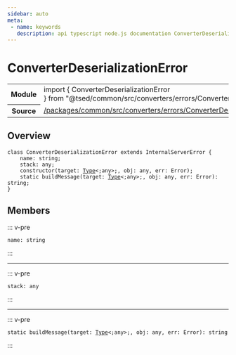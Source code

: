 ```yaml
---
sidebar: auto
meta:
 - name: keywords
   description: api typescript node.js documentation ConverterDeserializationError decorator
---
```

# ConverterDeserializationError <Badge text="Decorator" type="decorator"/>
<!-- Summary -->
<section class="symbol-info"><table class="is-full-width"><tbody><tr><th>Module</th><td><div class="lang-typescript"><span class="token keyword">import</span> { ConverterDeserializationError }&nbsp;<span class="token keyword">from</span>&nbsp;<span class="token string">"@tsed/common/src/converters/errors/ConverterDeserializationError"</span></div></td></tr><tr><th>Source</th><td><a href="https://github.com/Romakita/ts-express-decorators/blob/v4.31.4/packages/common/src/converters/errors/ConverterDeserializationError.ts#L0-L0">/packages/common/src/converters/errors/ConverterDeserializationError.ts</a></td></tr></tbody></table></section>

<!-- Overview -->
## Overview


<pre><code class="typescript-lang "><span class="token keyword">class</span> ConverterDeserializationError <span class="token keyword">extends</span> InternalServerError <span class="token punctuation">{</span>
    name<span class="token punctuation">:</span> <span class="token keyword">string</span><span class="token punctuation">;</span>
    stack<span class="token punctuation">:</span> <span class="token keyword">any</span><span class="token punctuation">;</span>
    <span class="token keyword">constructor</span><span class="token punctuation">(</span>target<span class="token punctuation">:</span> <a href="/api/core/interfaces/Type.html"><span class="token">Type</span></a>&lt<span class="token punctuation">;</span><span class="token keyword">any</span>&gt<span class="token punctuation">;</span><span class="token punctuation">,</span> obj<span class="token punctuation">:</span> <span class="token keyword">any</span><span class="token punctuation">,</span> err<span class="token punctuation">:</span> Error<span class="token punctuation">)</span><span class="token punctuation">;</span>
    <span class="token keyword">static</span> <span class="token function">buildMessage</span><span class="token punctuation">(</span>target<span class="token punctuation">:</span> <a href="/api/core/interfaces/Type.html"><span class="token">Type</span></a>&lt<span class="token punctuation">;</span><span class="token keyword">any</span>&gt<span class="token punctuation">;</span><span class="token punctuation">,</span> obj<span class="token punctuation">:</span> <span class="token keyword">any</span><span class="token punctuation">,</span> err<span class="token punctuation">:</span> Error<span class="token punctuation">)</span><span class="token punctuation">:</span> <span class="token keyword">string</span><span class="token punctuation">;</span>
<span class="token punctuation">}</span></code></pre>



<!-- Members -->




## Members


::: v-pre

<div class="method-overview">
<pre><code class="typescript-lang ">name<span class="token punctuation">:</span> <span class="token keyword">string</span></code></pre>

</div>



:::



***



::: v-pre

<div class="method-overview">
<pre><code class="typescript-lang ">stack<span class="token punctuation">:</span> <span class="token keyword">any</span></code></pre>

</div>



:::



***



::: v-pre

<div class="method-overview">
<pre><code class="typescript-lang "><span class="token keyword">static</span> <span class="token function">buildMessage</span><span class="token punctuation">(</span>target<span class="token punctuation">:</span> <a href="/api/core/interfaces/Type.html"><span class="token">Type</span></a>&lt<span class="token punctuation">;</span><span class="token keyword">any</span>&gt<span class="token punctuation">;</span><span class="token punctuation">,</span> obj<span class="token punctuation">:</span> <span class="token keyword">any</span><span class="token punctuation">,</span> err<span class="token punctuation">:</span> Error<span class="token punctuation">)</span><span class="token punctuation">:</span> <span class="token keyword">string</span></code></pre>

</div>



:::